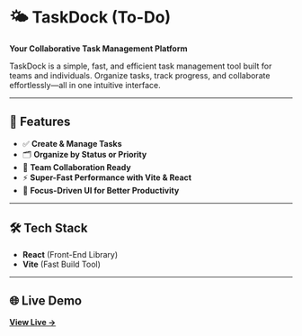 # 🌤️ TaskDock (To-Do)
**Your Collaborative Task Management Platform**

TaskDock is a simple, fast, and efficient task management tool built for teams and individuals. Organize tasks, track progress, and collaborate effortlessly—all in one intuitive interface.

---

## **🚀 Features**

- ✅ **Create & Manage Tasks**  
- 🗂️ **Organize by Status or Priority**  
- 👥 **Team Collaboration Ready**  
- ⚡ **Super-Fast Performance with Vite & React**  
- 🎯 **Focus-Driven UI for Better Productivity**

---

## 🛠️ Tech Stack

- **React** (Front-End Library)  
- **Vite** (Fast Build Tool)

---

## 🌐 Live Demo

[**View Live →**]()
